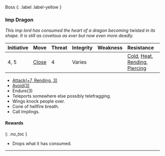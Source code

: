 Boss
{: .label .label-yellow }
### Imp Dragon
*This imp lord has consumed the heart of a dragon becoming twisted in its shape. It is still as covetous as ever but now even more deadly.*

| Initiative | Move                            | Threat | Integrity | Weakness | Resistance                                                                                                                       |     |
| ---------- | ------------------------------- | ------ | --------- | -------- | -------------------------------------------------------------------------------------------------------------------------------- | --- |
| 4, 5       | [Close](../Core/Movement#Close) | 4      | Varies    |          | [Cold](../Core/Injury#Cold), [Heat](../Core/Injury#Heat), [Rending](../Core/Injury#Rending), [Piercing](../Core/Injury#Piercing) |     |

* [Attack(+7, Rending, 3)](../Game/Core/Character-Actions#Attack(X,%20TYPE,%20DAMAGE))
* [Avoid(3)](../Game/Core/Character-Actions#Avoid(X))
* Endure(3)
* Teleports somewhere else possibly telefragging.
* Wings knock people over.
* Cone of hellfire breath.
* Call Implings.

#### Rewards
{: .no_toc }
* Drops what it has consumed.


---